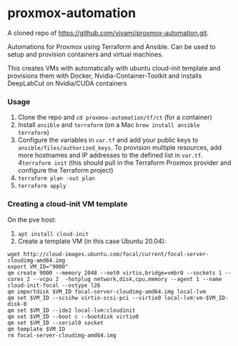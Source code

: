 # proxmox-automation

A cloned repo of https://github.com/vivami/proxmox-automation.git.

Automations for Proxmox using Terraform and Ansible. Can be used to setup and provision containers and virtual machines.

This creates VMs with automatically with ubuntu cloud-init template and provisions them with Docker, Nvidia-Container-Toolkit and installs DeepLabCut on Nvidia/CUDA containers 

### Usage

1. Clone the repo and `cd proxmox-automation/tf/ct` (for a container)
2. Install `ansible` and `terraform` (on a Mac `brew install ansible terraform`)
3. Configure the variables in `var.tf` and add your public keys to `ansible/files/authorized_keys`. To provision multiple resources, add more hostnames and IP addresses to the defined list in `var.tf`.
4`terraform init` (this should pull in the Terraform Proxmox provider and configure the Terraform project)
5. `terraform plan -out plan`
6. `terraform apply`



### Creating a cloud-init VM template

On the pve host:

1. `apt install cloud-init`
2. Create a template VM (in this case Ubuntu 20.04):
```
wget http://cloud-images.ubuntu.com/focal/current/focal-server-cloudimg-amd64.img
export VM_ID="9000"
qm create 9000 --memory 2048 --net0 virtio,bridge=vmbr0 --sockets 1 --cores 2 --vcpu 2  -hotplug network,disk,cpu,memory --agent 1 --name cloud-init-focal --ostype l26
qm importdisk $VM_ID focal-server-cloudimg-amd64.img local-lvm
qm set $VM_ID --scsihw virtio-scsi-pci --virtio0 local-lvm:vm-$VM_ID-disk-0
qm set $VM_ID --ide2 local-lvm:cloudinit
qm set $VM_ID --boot c --bootdisk virtio0
qm set $VM_ID --serial0 socket
qm template $VM_ID
rm focal-server-cloudimg-amd64.img
```

